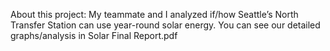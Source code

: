 About this project:
My teammate and I analyzed if/how Seattle’s North Transfer Station can use year-round solar energy. You can see our detailed graphs/analysis in Solar Final Report.pdf

